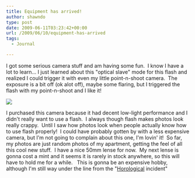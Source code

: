 ```yaml
---
title: Equipment has arrived!
author: shawndo
type: post
date: 2009-06-11T03:23:42+00:00
url: /2009/06/10/equipment-has-arrived
tags:
  - Journal

---
```

I got some serious camera stuff and am having some fun.  I know I have a lot to learn... I just learned about this "optical slave" mode for this flash and realized I could trigger it with even my little point-n-shoot camera.  The exposure is a bit off (ok alot off), maybe some flaring, but I triggered the flash with my point-n-shoot and I like it!

![](/images/2009/06/d90andstuff.jpg)

I purchased this camera because it had decent low-light performance and I didn't really want to use a flash.  I always though flash makes photos look really crappy.  Until I saw how photos look when people actually know how to use flash properly!  I could have probably gotten by with a less expensive camera, but I'm not going to complain about this one, I'm lovin' it!  So far, my photos are just random photos of my apartment, getting the feel of all this cool new stuff.  I have a nice 50mm lense for now.  My next lense is gonna cost a mint and it seems it is rarely in stock anywhere, so this will have to hold me for a while.   This is gonna be an expensive hobby, although I'm still way under the line from the "[Horological][1] incident"

 [1]: http://en.wikipedia.org/wiki/Horology